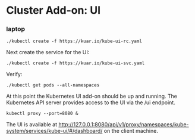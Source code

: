 # Cluster Add-on: UI

### laptop

```
./kubectl create -f https://kuar.io/kube-ui-rc.yaml
```

Next create the service for the UI:

```
./kubectl create -f https://kuar.io/kube-ui-svc.yaml
```

Verify:

```
./kubectl get pods --all-namespaces
```

At this point the Kubernetes UI add-on should be up and running. The Kubernetes API server provides access to the UI via the /ui endpoint.

```
kubectl proxy --port=8080 &
```

The UI is available at http://127.0.0.1:8080/api/v1/proxy/namespaces/kube-system/services/kube-ui/#/dashboard/ on the client machine.
